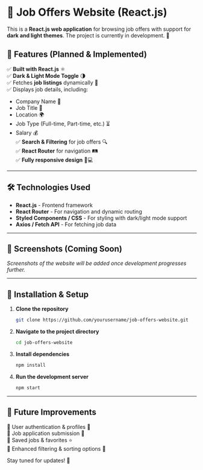 # 🌟 Job Offers Website (React.js)

This is a **React.js web application** for browsing job offers with support for **dark and light themes**. The project is currently in development. 🚀

## 🚀 Features (Planned & Implemented)

✅ **Built with React.js** ⚛️  
✅ **Dark & Light Mode Toggle** 🌗  
✅ Fetches **job listings** dynamically 🏢  
✅ Displays job details, including:
   - Company Name 🏢  
   - Job Title 📌  
   - Location 🌍  
   - Job Type (Full-time, Part-time, etc.) ⏳  
   - Salary 💰  
✅ **Search & Filtering** for job offers 🔍  
✅ **React Router** for navigation 🛤️  
✅ **Fully responsive design** 📱💻  

---

## 🛠️ Technologies Used

- **React.js** - Frontend framework  
- **React Router** - For navigation and dynamic routing  
- **Styled Components / CSS** - For styling with dark/light mode support  
- **Axios / Fetch API** - For fetching job data  

---

## 📸 Screenshots (Coming Soon)

*Screenshots of the website will be added once development progresses further.*

---

## 🔧 Installation & Setup

1. **Clone the repository**  
   ```bash
   git clone https://github.com/yourusername/job-offers-website.git
   ```
2. **Navigate to the project directory**  
   ```bash
   cd job-offers-website
   ```
3. **Install dependencies**  
   ```bash
   npm install
   ```
4. **Run the development server**  
   ```bash
   npm start
   ```

---

## 🚀 Future Improvements

🔹 User authentication & profiles 👤  
🔹 Job application submission 📄  
🔹 Saved jobs & favorites ⭐  
🔹 Enhanced filtering & sorting options 🎯  

Stay tuned for updates! 🚀

